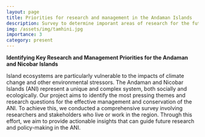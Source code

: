 ```yaml
---
layout: page
title: Priorities for research and management in the Andaman Islands 
description: Survey to determine imporant areas of research for the future of the ANI.
img: /assets/img/tamhini.jpg
importance: 3
category: present
---
```


**Identifying Key Research and Management Priorities for the Andaman and Nicobar Islands**

Island ecosystems are particularly vulnerable to the impacts of climate change and other environmental stressors. The Andaman and Nicobar Islands (ANI) represent a unique and complex system, both socially and ecologically. Our project aims to identify the most pressing themes and research questions for the effective management and conservation of the ANI. To achieve this, we conducted a comprehensive survey involving researchers and stakeholders who live or work in the region. Through this effort, we aim to provide actionable insights that can guide future research and policy-making in the ANI.

